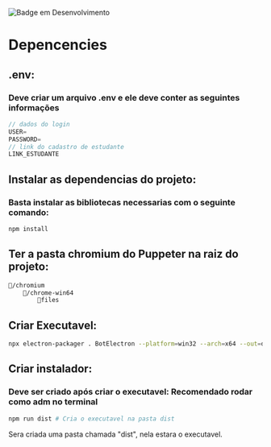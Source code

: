 ![Badge em Desenvolvimento](http://img.shields.io/static/v1?label=STATUS&message=EM%20DESENVOLVIMENTO&color=GREEN&style=for-the-badge)

# Depencencies

## .env:
### Deve criar um arquivo .env e ele deve conter as seguintes informações
```javascript
// dados do login
USER=
PASSWORD=
// link do cadastro de estudante
LINK_ESTUDANTE
```

## Instalar as dependencias do projeto:
### Basta instalar as bibliotecas necessarias com o seguinte comando:
```javascript
npm install
```

## Ter a pasta chromium do Puppeter na raiz do projeto:
```bash
📁/chromium
    📁/chrome-win64
        📝files
```

## Criar Executavel:
```bash
npx electron-packager . BotElectron --platform=win32 --arch=x64 --out=dist --overwrite
```
## Criar instalador:
### Deve ser criado após criar o executavel: Recomendado rodar como adm no terminal
```bash 
npm run dist # Cria o executavel na pasta dist
```
Sera criada uma pasta chamada "dist", nela estara o executavel.